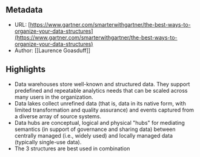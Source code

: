 ## Metadata
* URL: [https://www.gartner.com/smarterwithgartner/the-best-ways-to-organize-your-data-structures](https://www.gartner.com/smarterwithgartner/the-best-ways-to-organize-your-data-structures)
* Author: [[Laurence Goasduff]]

## Highlights
* Data warehouses store well-known and structured data. They support predefined and repeatable analytics needs that can be scaled across many users in the organization.
* Data lakes collect unrefined data (that is, data in its native form, with limited transformation and quality assurance) and events captured from a diverse array of source systems.
* Data hubs are conceptual, logical and physical "hubs" for mediating semantics (in support of governance and sharing data) between centrally managed (i.e., widely used) and locally managed data (typically single-use data).
* The 3 structures are best used in combination